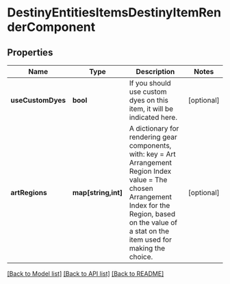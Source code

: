 # DestinyEntitiesItemsDestinyItemRenderComponent

## Properties
Name | Type | Description | Notes
------------ | ------------- | ------------- | -------------
**useCustomDyes** | **bool** | If you should use custom dyes on this item, it will be indicated here. | [optional] 
**artRegions** | **map[string,int]** | A dictionary for rendering gear components, with:  key &#x3D; Art Arrangement Region Index  value &#x3D; The chosen Arrangement Index for the Region, based on the value of a stat on the item used for making the choice. | [optional] 

[[Back to Model list]](../README.md#documentation-for-models) [[Back to API list]](../README.md#documentation-for-api-endpoints) [[Back to README]](../README.md)


